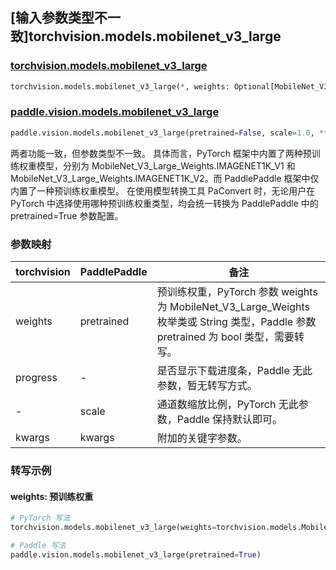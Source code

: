 ## [输入参数类型不一致]torchvision.models.mobilenet_v3_large

### [torchvision.models.mobilenet_v3_large](https://pytorch.org/vision/main/models/generated/torchvision.models.mobilenet_v3_large.html)

```python
torchvision.models.mobilenet_v3_large(*, weights: Optional[MobileNet_V3_Large_Weights] = None, progress: bool = True, **kwargs: Any)
```

### [paddle.vision.models.mobilenet_v3_large](https://www.paddlepaddle.org.cn/documentation/docs/zh/api/paddle/vision/models/mobilenet_v3_large_cn.html)

```python
paddle.vision.models.mobilenet_v3_large(pretrained=False, scale=1.0, **kwargs)
```

两者功能一致，但参数类型不一致。 具体而言，PyTorch 框架中内置了两种预训练权重模型，分别为 MobileNet_V3_Large_Weights.IMAGENET1K_V1 和 MobileNet_V3_Large_Weights.IMAGENET1K_V2。而 PaddlePaddle 框架中仅内置了一种预训练权重模型。
在使用模型转换工具 PaConvert 时，无论用户在 PyTorch 中选择使用哪种预训练权重类型，均会统一转换为 PaddlePaddle 中的 pretrained=True 参数配置。

### 参数映射

| torchvision | PaddlePaddle | 备注 |
| ----------- | ------------ | ---- |
| weights     | pretrained   | 预训练权重，PyTorch 参数 weights 为 MobileNet_V3_Large_Weights 枚举类或 String 类型，Paddle 参数 pretrained 为 bool 类型，需要转写。|
| progress    | -            | 是否显示下载进度条，Paddle 无此参数，暂无转写方式。|
| -           | scale        | 通道数缩放比例，PyTorch 无此参数，Paddle 保持默认即可。 |
| kwargs      | kwargs       | 附加的关键字参数。|

### 转写示例
#### weights: 预训练权重
```python
# PyTorch 写法
torchvision.models.mobilenet_v3_large(weights=torchvision.models.MobileNet_V3_Large_Weights.DEFAULT)

# Paddle 写法
paddle.vision.models.mobilenet_v3_large(pretrained=True)
```
